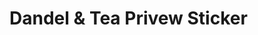 # Dandel & Tea Privew Sticker



<script>
function render(num){
  template = "![]()"
  return template
}


for(i=1;i<=43;i++){
  document.write(render(i))
}
</script>